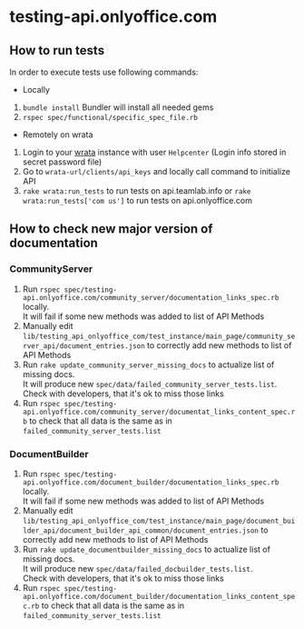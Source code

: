 # testing-api.onlyoffice.com

## How to run tests

In order to execute tests use following commands:

* Locally

1. `bundle install` Bundler will install all needed gems
2. `rspec spec/functional/specific_spec_file.rb`

* Remotely on wrata

1. Login to your [wrata](<https://github.com/ONLYOFFICE/testing-wrata>) instance
with user `Helpcenter` (Login info stored in secret password file)
2. Go to `wrata-url/clients/api_keys` and locally call command to initialize API
3. `rake wrata:run_tests` to run tests on api.teamlab.info or
   `rake wrata:run_tests['com us']` to run tests on api.onlyoffice.com

## How to check new major version of documentation

### CommunityServer

1. Run `rspec spec/testing-api.onlyoffice.com/community_server/documentation_links_spec.rb`
  locally.  
  It will fail if some new methods was added to list of API Methods
2. Manually edit `lib/testing_api_onlyoffice_com/test_instance/main_page/community_server_api/document_entries.json`
  to correctly add new methods to list of API Methods
3. Run `rake update_community_server_missing_docs` to
  actualize list of missing docs.  
  It will produce new `spec/data/failed_community_server_tests.list`.  
  Check with developers, that it's ok to miss those links
4. Run `rspec spec/testing-api.onlyoffice.com/community_server/documentat_links_content_spec.rb`
  to check that all data is the same as in `failed_community_server_tests.list`

### DocumentBuilder

1. Run `rspec spec/testing-api.onlyoffice.com/document_builder/documentation_links_spec.rb`
  locally.  
  It will fail if some new methods was added to list of API Methods
2. Manually edit `lib/testing_api_onlyoffice_com/test_instance/main_page/document_builder_api/document_builder_api_common/document_entries.json`
  to correctly add new methods to list of API Methods
3. Run `rake update_documentbuilder_missing_docs` to
  actualize list of missing docs.  
  It will produce new `spec/data/failed_docbuilder_tests.list`.  
  Check with developers, that it's ok to miss those links
4. Run `rspec spec/testing-api.onlyoffice.com/document_builder/documentation_links_content_spec.rb`
  to check that all data is the same as in `failed_community_server_tests.list`
